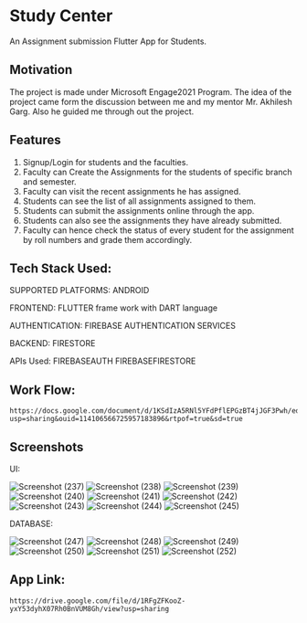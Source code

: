# Study Center

An Assignment submission Flutter App for Students.

## Motivation

The project is made under Microsoft Engage2021 Program. The idea of the project came form the discussion between me and my mentor Mr. Akhilesh Garg. Also he guided me through out the project.

## Features
  
  1. Signup/Login for students and the faculties.
  2. Faculty can Create the Assignments for the students of specific branch and semester.
  3. Faculty can visit the recent assignments he has assigned.
  4. Students can see the list of all assignments assigned to them.
  5. Students can submit the assignments online through the app.
  6. Students can also see the assignments they have already submitted.
  7. Faculty can hence check the status of every student for the assignment by roll numbers and grade them accordingly.
  
## Tech Stack Used:
  
  SUPPORTED PLATFORMS:
      ANDROID
  
  FRONTEND:
      FLUTTER frame work with DART language
  
  AUTHENTICATION: 
      FIREBASE AUTHENTICATION SERVICES
  
  BACKEND:
      FIRESTORE
  
  APIs Used:
       FIREBASEAUTH
       FIREBASEFIRESTORE
       
 ## Work Flow:
 
    https://docs.google.com/document/d/1KSdIzA5RNl5YFdPflEPGzBT4jJGF3Pwh/edit?usp=sharing&ouid=114106566725957183896&rtpof=true&sd=true

       
 ## Screenshots
  
  UI:
      
![Screenshot (237)](https://user-images.githubusercontent.com/50518164/143775840-951f547a-6b3b-40f6-b37c-9281cb6795f2.png)
![Screenshot (238)](https://user-images.githubusercontent.com/50518164/143775843-9c01e0cf-3ac5-4c14-9b51-4391600ba12d.png)
![Screenshot (239)](https://user-images.githubusercontent.com/50518164/143775844-7c4847a6-e0c4-42ee-93af-8261fe8434f2.png)
![Screenshot (240)](https://user-images.githubusercontent.com/50518164/143775846-6b87d271-3dcd-4361-aa1a-913db2683a6d.png)
![Screenshot (241)](https://user-images.githubusercontent.com/50518164/143775849-46186f04-cf94-4b4c-aca6-d370879290f9.png)
![Screenshot (242)](https://user-images.githubusercontent.com/50518164/143775850-3ba4a2c0-b3cf-4b23-911d-467a722e5784.png)
![Screenshot (243)](https://user-images.githubusercontent.com/50518164/143775852-c941cc8f-f469-4644-b6f6-22029c2ab645.png)
![Screenshot (244)](https://user-images.githubusercontent.com/50518164/143775853-4fe6a72a-ef06-4092-a594-a56dd7429a12.png)
![Screenshot (245)](https://user-images.githubusercontent.com/50518164/143775854-1e1c158b-93a3-4330-8894-f7e0916c70be.png)

  DATABASE:
 
![Screenshot (247)](https://user-images.githubusercontent.com/50518164/143776580-88b42dd2-8769-4b02-b378-0e02e6972100.png)
![Screenshot (248)](https://user-images.githubusercontent.com/50518164/143776582-ebbf3501-2f7c-4f4f-9585-be7c554469c0.png)
![Screenshot (249)](https://user-images.githubusercontent.com/50518164/143776583-ed844d6f-fc11-40e2-b4da-2628d71a7244.png)
![Screenshot (250)](https://user-images.githubusercontent.com/50518164/143776585-a20afc4b-1f6a-4a7d-af51-8579aeeece7d.png)
![Screenshot (251)](https://user-images.githubusercontent.com/50518164/143776587-309ff35f-045b-4ddc-bc26-31280d134e0f.png)
![Screenshot (252)](https://user-images.githubusercontent.com/50518164/143776588-755eafee-8099-4bec-82c9-7af77968a6c3.png)


## App Link:
    https://drive.google.com/file/d/1RFgZFKooZ-yxY53dyhX07Rh0BnVUM8Gh/view?usp=sharing

      
  
  
